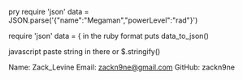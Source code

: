 pry
require 'json'
data = JSON.parse('{"name":"Megaman","powerLevel":"rad"}')

require 'json'
data = {
	in the ruby format
puts data_to_json()

javascript paste string in there
or $.stringify()

Name: Zack_Levine
Email: zackn9ne@gmail.com
GitHub: zackn9ne
